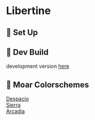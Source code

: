 # Libertine
:space_invader: Set Up
------

:crescent_moon: Dev Build
----------------------------
development version [here](https://github.com/AlessandroYorba/Libertine/tree/nightly)

:octopus: Moar Colorschemes
-------
[Despacio](https://github.com/AlessandroYorba/Despacio)<br>
[Sierra](https://github.com/AlessandroYorba/Sierra)<br>
[Arcadia](https://github.com/AlessandroYorba/Arcadia)<br>
